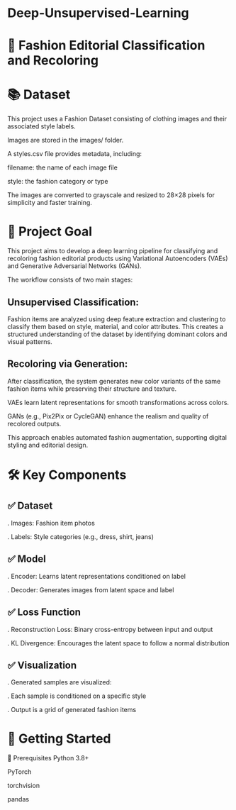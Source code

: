 # Deep-Unsupervised-Learning

# 👗 Fashion Editorial Classification and Recoloring 

# 📚 Dataset
This project uses a Fashion Dataset consisting of clothing images and their associated style labels.

Images are stored in the images/ folder.

A styles.csv file provides metadata, including:

filename: the name of each image file

style: the fashion category or type

The images are converted to grayscale and resized to 28×28 pixels for simplicity and faster training.

# 🎯 Project Goal
This project aims to develop a deep learning pipeline for classifying and recoloring fashion editorial products using Variational Autoencoders (VAEs) and Generative Adversarial Networks (GANs).

The workflow consists of two main stages:

## Unsupervised Classification:
Fashion items are analyzed using deep feature extraction and clustering to classify them based on style, material, and color attributes. This creates a structured understanding of the dataset by identifying dominant colors and visual patterns.

## Recoloring via Generation:
After classification, the system generates new color variants of the same fashion items while preserving their structure and texture.

VAEs learn latent representations for smooth transformations across colors.

GANs (e.g., Pix2Pix or CycleGAN) enhance the realism and quality of recolored outputs.

This approach enables automated fashion augmentation, supporting digital styling and editorial design.

# 🛠️ Key Components
## ✅ Dataset
. Images: Fashion item photos

. Labels: Style categories (e.g., dress, shirt, jeans)

## ✅ Model
. Encoder: Learns latent representations conditioned on label

. Decoder: Generates images from latent space and label

## ✅ Loss Function
. Reconstruction Loss: Binary cross-entropy between input and output

. KL Divergence: Encourages the latent space to follow a normal distribution

## ✅ Visualization
. Generated samples are visualized:

  . Each sample is conditioned on a specific style

  . Output is a grid of generated fashion items

# 🚀 Getting Started
🔧 Prerequisites
Python 3.8+

PyTorch

torchvision

pandas





